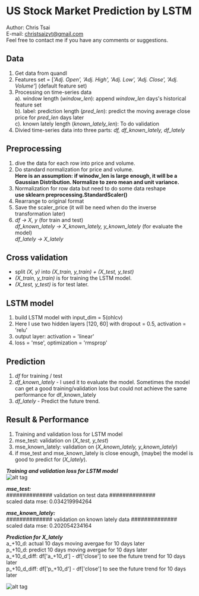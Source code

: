 # US Stock Market Prediction by LSTM  

Author: Chris Tsai  
E-mail: christsaizyt@gmail.com  
Feel free to contact me if you have any comments or suggestions.  
  
## Data  
1. Get data from quandl  
2. Features set = \[*'Adj. Open', 'Adj. High', 'Adj. Low', 'Adj. Close', 'Adj. Volume'*\] (default feature set)  
3. Processing on time-series data  
  a). window length (*window_len*): append *window_len* days's historical feature set  
  b). label: prediction length (*pred_len*): predict the moving average close price for *pred_len* days later  
  c). known lately length (*known_lately_len*): To do validation  
4. Divied time-series data into three parts: *df, df_known_lately, df_lately*  
  
## Preprocessing 
1. dive the data for each row into price and volume.  
2. Do standard normalization for price and volume.  
   **Here is an assumption: if winodw_len is large enough, it will be a Gaussian Distribution. Normalize to zero mean and unit variance.**  
3. Normalization for row data but need to do some data reshape  
   **use sklearn preprocessing.StandardScaler()**  
4. Rearrange to original format  
5. Save the scaler_price (it will be need when do the inverse transformation later)  
6. *df -> X, y* (for train and test)  
   *df_known_lately -> X_known_lately, y_known_lately* (for evaluate the model)  
   *df_lately -> X_lately*  
  
## Cross validation    
- split *(X, y)* into *(X_train, y_train) + (X_test, y_test)*  
- *(X_train, y_train)* is for training the LSTM model.  
- *(X_test, y_test)* is for test later.  
  
## LSTM model    
1. build LSTM model with input_dim = 5(ohlcv)  
2. Here I use two hidden layers [120, 60] with dropout = 0.5, activation = 'relu'  
3. output layer: activation = 'linear'   
4. loss = 'mse', optimization = 'rmsprop'  
  
## Prediction    
1. *df* for training / test  
2. *df_known_lately* - I used it to evaluate the model. Sometimes the model can get a good training/validation loss but could not achieve the same performance for df_known_lately  
3. *df_lately* - Predict the future trend.  
  
## Result & Performance    
1. Training and validation loss for LSTM model  
2. mse_test: validation on (*X_test, y_test*)  
3. mse_known_lately: validation on (*X_known_lately, y_known_lately*)  
4. if mse_test and mse_known_lately is close enough, (maybe) the model is good to predict for (*X_lately*).  
  
***Training and validation loss for LSTM model***  
![alt tag](https://github.com/christsaizyt/US_Stock_Market_Prediction_by_Machine-Deep_Learning/blob/master/NDAQ_training_curve.png)  
  
***mse_test:***  
############## validation on test data ##############   
scaled data mse:  0.034219994264  
  
***mse_known_lately:***   
############## validation on known lately data ##############   
scaled data mse:  0.202054234164  
  
***Prediction for X_lately***  
a_+10_d: actual 10 days moving avergae for 10 days later  
p_+10_d: predict 10 days moving avergae for 10 days later  
a_+10_d_diff: df['a_+10_d'] - df['close'] to see the future trend for 10 days later  
p_+10_d_diff: df['p_+10_d'] - df['close'] to see the future trend for 10 days later  
  
![alt tag](https://github.com/christsaizyt/US_Stock_Market_Prediction_by_Machine-Deep_Learning/blob/master/NDAQ_predictions.png)  

